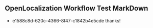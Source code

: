 ## OpenLocalization Workflow Test MarkDown
* e1588c8d-620c-4366-8f47-c1842b4e5cde thanks!

<!--HONumber=Sep16_HO1-->


